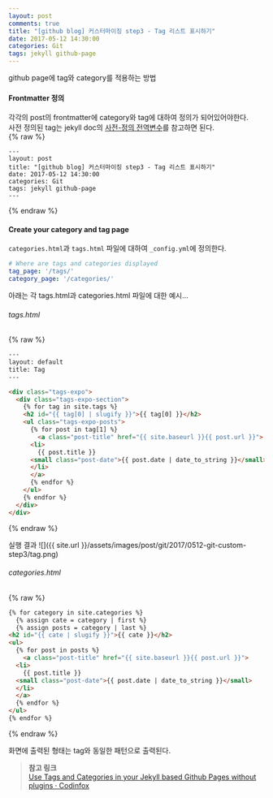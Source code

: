 ```yaml
---
layout: post
comments: true
title: "[github blog] 커스터마이징 step3 - Tag 리스트 표시하기"
date: 2017-05-12 14:30:00
categories: Git
tags: jekyll github-page
---
```


github page에 tag와 category를 적용하는 방법

#### Frontmatter 정의
각각의 post의 frontmatter에 category와 tag에 대하여 정의가 되어있어야한다.<br/>
사전 정의된 tag는 jekyll doc의 [사전-정의 전역변수](http://jekyllrb-ko.github.io/docs/frontmatter/)를 참고하면 된다.   
{% raw %}
```
---
layout: post
title: "[github blog] 커스터마이징 step3 - Tag 리스트 표시하기"
date: 2017-05-12 14:30:00
categories: Git
tags: jekyll github-page
---
```
{% endraw %}


#### Create your category and tag page
`categories.html`과 `tags.html` 파일에 대하여 `_config.yml`에 정의한다.

```yml
# Where are tags and categories displayed
tag_page: '/tags/'
category_page: '/categories/'
```

아래는 각 tags.html과 categories.html 파일에 대한 예시...

###### tags.html
{% raw %}
```html
---
layout: default
title: Tag
---

<div class="tags-expo">
  <div class="tags-expo-section">
    {% for tag in site.tags %}
    <h2 id="{{ tag[0] | slugify }}">{{ tag[0] }}</h2>
    <ul class="tags-expo-posts">
      {% for post in tag[1] %}
        <a class="post-title" href="{{ site.baseurl }}{{ post.url }}">
      <li>
        {{ post.title }}
      <small class="post-date">{{ post.date | date_to_string }}</small>
      </li>
      </a>
      {% endfor %}
    </ul>
    {% endfor %}
  </div>
</div>
```
{% endraw %}

실행 결과
![]({{ site.url }}/assets/images/post/git/2017/0512-git-custom-step3/tag.png)

###### categories.html
{% raw %}
```html
{% for category in site.categories %}
  {% assign cate = category | first %}
  {% assign posts = category | last %}
<h2 id="{{ cate | slugify }}">{{ cate }}</h2>
<ul>
  {% for post in posts %}
    <a class="post-title" href="{{ site.baseurl }}{{ post.url }}">
  <li>
    {{ post.title }}
  <small class="post-date">{{ post.date | date_to_string }}</small>
  </li>
  </a>
  {% endfor %}
</ul>
{% endfor %}
```
{% endraw %}

화면에 출력된 형태는 tag와 동일한 패턴으로 출력된다.


> **참고 링크**<br/>
> [Use Tags and Categories in your Jekyll based Github Pages without plugins · Codinfox](https://codinfox.github.io/dev/2015/03/06/use-tags-and-categories-in-your-jekyll-based-github-pages/)